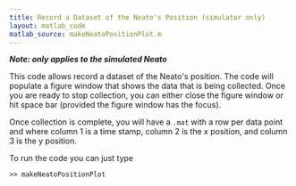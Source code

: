 ```yaml
---
title: Record a Dataset of the Neato's Position (simulator only)
layout: matlab_code
matlab_source: makeNeatoPositionPlot.m
---
```

***Note: only applies to the simulated Neato***

This code allows record a dataset of the Neato's position.  The code will populate a figure window that shows the data that is being collected.  Once you are ready to stop collection, you can either close the figure window or hit space bar (provided the figure window has the focus).

Once collection is complete, you will have a ``.mat`` with a row per data point and where column 1 is a time stamp, column 2 is the x position, and column 3 is the y position.

To run the code you can just type

```
>> makeNeatoPositionPlot
```
